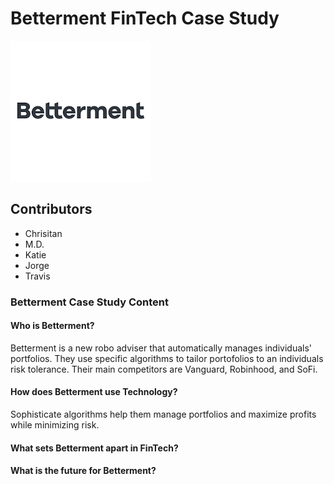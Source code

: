 # Betterment FinTech Case Study

![Betterment_Logo](./images/Betterment_Logo.png)

## Contributors
* Chrisitan
* M.D.
* Katie
* Jorge
* Travis

### Betterment Case Study Content

#### Who is Betterment?
Betterment is a new robo adviser that automatically manages individuals' portfolios.  They use specific algorithms to tailor portofolios to an individuals risk tolerance.  Their main competitors are Vanguard, Robinhood, and SoFi.


#### How does Betterment use Technology?
Sophisticate algorithms help them manage portfolios and maximize profits while minimizing risk.

#### What sets Betterment apart in FinTech?


#### What is the future for Betterment?

